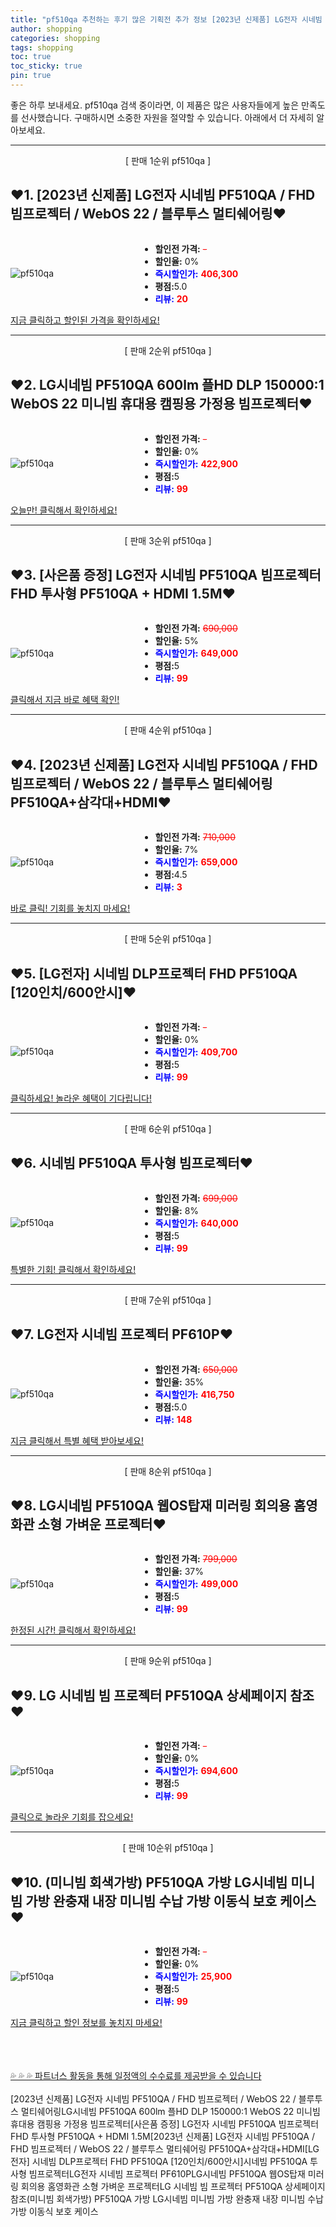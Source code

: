 ```yaml
---
title: "pf510qa 추천하는 후기 많은 기획전 추가 정보 [2023년 신제품] LG전자 시네빔 PF510QA"
author: shopping
categories: shopping
tags: shopping
toc: true
toc_sticky: true
pin: true
---
```

좋은 하루 보내세요. pf510qa 검색 중이라면, 이 제품은 많은 사용자들에게 높은 만족도를 선사했습니다. 구매하시면 소중한 자원을 절약할 수 있습니다. 아래에서 더 자세히 알아보세요.

---
<p class="toplist" style="margin: 0 auto; display: block; width: fit-content;">[ 판매 1순위 pf510qa ]</p>

<h2><strong>❤️1. [2023년 신제품] LG전자 시네빔 PF510QA / FHD 빔프로젝터 / WebOS 22 / 블루투스 멀티쉐어링❤️</strong></h2>

<div style="display: flex; align-items: center;">
    <div style="flex: 0.4;">
        <img src="https://thumbnail10.coupangcdn.com/thumbnails/remote/230x230ex/image/vendor_inventory/faad/7178b3c8d7d92e1a41a527125da5a72c462c0ee648f80c4869a174414c45.jpg" alt="pf510qa" style="max-width: 100%;">
    </div>
    <div style="flex: 0.6; margin-left: 10px;">
        <ul>
            <li><strong>할인전 가격:</strong> <del style="color: red;">-</del></li>
            <li><strong>할인율:</strong> 0%</li>
            <li><span style='color:blue'><strong>즉시할인가:</strong></span> <span style='color:red'><strong>406,300</strong></span></li>
            <li><strong>평점:</strong>5.0</li>
            <li><span style='color:blue'><strong>리뷰:</strong></span> <span style='color:red'><strong>20</strong></span></li>
        </ul>
    </div>
</div>
<div class="center">
    <a href="https://William4Davisa.github.io?lptag=AF9450613&subid=githubio&pageKey=7230009852&traceid=V0-153&itemId=18343505226&vendorItemId=90623006222" class="myButton">
        지금 클릭하고 할인된 가격을 확인하세요!
    </a>
</div>


---
<p class="toplist" style="margin: 0 auto; display: block; width: fit-content;">[ 판매 2순위 pf510qa ]</p>

<h2><strong>❤️2. LG시네빔 PF510QA 600lm 플HD DLP 150000:1 WebOS 22 미니빔 휴대용 캠핑용 가정용 빔프로젝터❤️</strong></h2>

<div style="display: flex; align-items: center;">
    <div style="flex: 0.4;">
        <img src="https://thumbnail6.coupangcdn.com/thumbnails/remote/230x230ex/image/vendor_inventory/2693/4c4a268321458183c87297c8c4ef5a947a699aa1fa4caa182552497c66e9.jpg" alt="pf510qa" style="max-width: 100%;">
    </div>
    <div style="flex: 0.6; margin-left: 10px;">
        <ul>
            <li><strong>할인전 가격:</strong> <del style="color: red;">-</del></li>
            <li><strong>할인율:</strong> 0%</li>
            <li><span style='color:blue'><strong>즉시할인가:</strong></span> <span style='color:red'><strong>422,900</strong></span></li>
            <li><strong>평점:</strong>5</li>
            <li><span style='color:blue'><strong>리뷰:</strong></span> <span style='color:red'><strong>99</strong></span></li>
        </ul>
    </div>
</div>
<div class="center">
    <a href="https://William4Davisa.github.io?lptag=AF9450613&subid=githubio&pageKey=8166142205&traceid=V0-153&itemId=23303024145&vendorItemId=90335071136" class="myButton">
        오늘만! 클릭해서 확인하세요!
    </a>
</div>


---
<p class="toplist" style="margin: 0 auto; display: block; width: fit-content;">[ 판매 3순위 pf510qa ]</p>

<h2><strong>❤️3. [사은품 증정] LG전자 시네빔 PF510QA 빔프로젝터 FHD 투사형 PF510QA + HDMI 1.5M❤️</strong></h2>

<div style="display: flex; align-items: center;">
    <div style="flex: 0.4;">
        <img src="https://thumbnail6.coupangcdn.com/thumbnails/remote/230x230ex/image/vendor_inventory/ec5d/3335e9b41feb94ce16d4029eaad19eddb18f8021ce55b13e1e90ac5b2585.jpg" alt="pf510qa" style="max-width: 100%;">
    </div>
    <div style="flex: 0.6; margin-left: 10px;">
        <ul>
            <li><strong>할인전 가격:</strong> <del style="color: red;">690,000</del></li>
            <li><strong>할인율:</strong> 5%</li>
            <li><span style='color:blue'><strong>즉시할인가:</strong></span> <span style='color:red'><strong>649,000</strong></span></li>
            <li><strong>평점:</strong>5</li>
            <li><span style='color:blue'><strong>리뷰:</strong></span> <span style='color:red'><strong>99</strong></span></li>
        </ul>
    </div>
</div>
<div class="center">
    <a href="https://William4Davisa.github.io?lptag=AF9450613&subid=githubio&pageKey=7185819245&traceid=V0-153&itemId=18132251348&vendorItemId=85281588061" class="myButton">
        클릭해서 지금 바로 혜택 확인!
    </a>
</div>


---
<p class="toplist" style="margin: 0 auto; display: block; width: fit-content;">[ 판매 4순위 pf510qa ]</p>

<h2><strong>❤️4. [2023년 신제품] LG전자 시네빔 PF510QA / FHD 빔프로젝터 / WebOS 22 / 블루투스 멀티쉐어링 PF510QA+삼각대+HDMI❤️</strong></h2>

<div style="display: flex; align-items: center;">
    <div style="flex: 0.4;">
        <img src="https://thumbnail10.coupangcdn.com/thumbnails/remote/230x230ex/image/vendor_inventory/2b27/04ddd427c22553cf2437814811512881d3e9f10701655a64593a60ffb1de.jpg" alt="pf510qa" style="max-width: 100%;">
    </div>
    <div style="flex: 0.6; margin-left: 10px;">
        <ul>
            <li><strong>할인전 가격:</strong> <del style="color: red;">710,000</del></li>
            <li><strong>할인율:</strong> 7%</li>
            <li><span style='color:blue'><strong>즉시할인가:</strong></span> <span style='color:red'><strong>659,000</strong></span></li>
            <li><strong>평점:</strong>4.5</li>
            <li><span style='color:blue'><strong>리뷰:</strong></span> <span style='color:red'><strong>3</strong></span></li>
        </ul>
    </div>
</div>
<div class="center">
    <a href="https://William4Davisa.github.io?lptag=AF9450613&subid=githubio&pageKey=7148960343&traceid=V0-153&itemId=17969167814&vendorItemId=85018230048" class="myButton">
        바로 클릭! 기회를 놓치지 마세요!
    </a>
</div>


---
<p class="toplist" style="margin: 0 auto; display: block; width: fit-content;">[ 판매 5순위 pf510qa ]</p>

<h2><strong>❤️5. [LG전자] 시네빔 DLP프로젝터 FHD PF510QA [120인치/600안시]❤️</strong></h2>

<div style="display: flex; align-items: center;">
    <div style="flex: 0.4;">
        <img src="https://thumbnail10.coupangcdn.com/thumbnails/remote/230x230ex/image/vendor_inventory/dcf1/911eed7d17d1dacc8f62ea7d58a0692d3d0dc1e513bcc20c11727798dec8.jpg" alt="pf510qa" style="max-width: 100%;">
    </div>
    <div style="flex: 0.6; margin-left: 10px;">
        <ul>
            <li><strong>할인전 가격:</strong> <del style="color: red;">-</del></li>
            <li><strong>할인율:</strong> 0%</li>
            <li><span style='color:blue'><strong>즉시할인가:</strong></span> <span style='color:red'><strong>409,700</strong></span></li>
            <li><strong>평점:</strong>5</li>
            <li><span style='color:blue'><strong>리뷰:</strong></span> <span style='color:red'><strong>99</strong></span></li>
        </ul>
    </div>
</div>
<div class="center">
    <a href="https://William4Davisa.github.io?lptag=AF9450613&subid=githubio&pageKey=8217182629&traceid=V0-153&itemId=23606112953&vendorItemId=90631830755" class="myButton">
        클릭하세요! 놀라운 혜택이 기다립니다!
    </a>
</div>


---
<p class="toplist" style="margin: 0 auto; display: block; width: fit-content;">[ 판매 6순위 pf510qa ]</p>

<h2><strong>❤️6. 시네빔 PF510QA 투사형 빔프로젝터❤️</strong></h2>

<div style="display: flex; align-items: center;">
    <div style="flex: 0.4;">
        <img src="https://thumbnail10.coupangcdn.com/thumbnails/remote/230x230ex/image/vendor_inventory/f89c/d68d3c85b2c61968893d69c5c2747cccfbe6f5f9d037aaa78b36ed42c5a8.jpg" alt="pf510qa" style="max-width: 100%;">
    </div>
    <div style="flex: 0.6; margin-left: 10px;">
        <ul>
            <li><strong>할인전 가격:</strong> <del style="color: red;">699,000</del></li>
            <li><strong>할인율:</strong> 8%</li>
            <li><span style='color:blue'><strong>즉시할인가:</strong></span> <span style='color:red'><strong>640,000</strong></span></li>
            <li><strong>평점:</strong>5</li>
            <li><span style='color:blue'><strong>리뷰:</strong></span> <span style='color:red'><strong>99</strong></span></li>
        </ul>
    </div>
</div>
<div class="center">
    <a href="https://William4Davisa.github.io?lptag=AF9450613&subid=githubio&pageKey=7575406831&traceid=V0-153&itemId=19986875916&vendorItemId=87084954415" class="myButton">
        특별한 기회! 클릭해서 확인하세요!
    </a>
</div>


---
<p class="toplist" style="margin: 0 auto; display: block; width: fit-content;">[ 판매 7순위 pf510qa ]</p>

<h2><strong>❤️7. LG전자 시네빔 프로젝터 PF610P❤️</strong></h2>

<div style="display: flex; align-items: center;">
    <div style="flex: 0.4;">
        <img src="https://thumbnail8.coupangcdn.com/thumbnails/remote/230x230ex/image/vendor_inventory/f764/e6bec0e5e16e534b1a2fae6d5bff5f447d22e564c26efd75dd8bf14e75a5.jpg" alt="pf510qa" style="max-width: 100%;">
    </div>
    <div style="flex: 0.6; margin-left: 10px;">
        <ul>
            <li><strong>할인전 가격:</strong> <del style="color: red;">650,000</del></li>
            <li><strong>할인율:</strong> 35%</li>
            <li><span style='color:blue'><strong>즉시할인가:</strong></span> <span style='color:red'><strong>416,750</strong></span></li>
            <li><strong>평점:</strong>5.0</li>
            <li><span style='color:blue'><strong>리뷰:</strong></span> <span style='color:red'><strong>148</strong></span></li>
        </ul>
    </div>
</div>
<div class="center">
    <a href="https://William4Davisa.github.io?lptag=AF9450613&subid=githubio&pageKey=6069922968&traceid=V0-153&itemId=11201508173&vendorItemId=87439316424" class="myButton">
        지금 클릭해서 특별 혜택 받아보세요!
    </a>
</div>


---
<p class="toplist" style="margin: 0 auto; display: block; width: fit-content;">[ 판매 8순위 pf510qa ]</p>

<h2><strong>❤️8. LG시네빔 PF510QA 웹OS탑재 미러링 회의용 홈영화관 소형 가벼운 프로젝터❤️</strong></h2>

<div style="display: flex; align-items: center;">
    <div style="flex: 0.4;">
        <img src="https://thumbnail9.coupangcdn.com/thumbnails/remote/230x230ex/image/vendor_inventory/920e/59c6e6fdbe333f81b945e7e0ee43984d9163f594c335cfa91e321ee4c5b2.jpg" alt="pf510qa" style="max-width: 100%;">
    </div>
    <div style="flex: 0.6; margin-left: 10px;">
        <ul>
            <li><strong>할인전 가격:</strong> <del style="color: red;">799,000</del></li>
            <li><strong>할인율:</strong> 37%</li>
            <li><span style='color:blue'><strong>즉시할인가:</strong></span> <span style='color:red'><strong>499,000</strong></span></li>
            <li><strong>평점:</strong>5</li>
            <li><span style='color:blue'><strong>리뷰:</strong></span> <span style='color:red'><strong>99</strong></span></li>
        </ul>
    </div>
</div>
<div class="center">
    <a href="https://William4Davisa.github.io?lptag=AF9450613&subid=githubio&pageKey=8032619111&traceid=V0-153&itemId=22465285205&vendorItemId=89508368917" class="myButton">
        한정된 시간! 클릭해서 확인하세요!
    </a>
</div>


---
<p class="toplist" style="margin: 0 auto; display: block; width: fit-content;">[ 판매 9순위 pf510qa ]</p>

<h2><strong>❤️9. LG 시네빔 빔 프로젝터 PF510QA 상세페이지 참조❤️</strong></h2>

<div style="display: flex; align-items: center;">
    <div style="flex: 0.4;">
        <img src="https://thumbnail8.coupangcdn.com/thumbnails/remote/230x230ex/image/vendor_inventory/9fb7/cfd59b6be81d3a591625c7589196362e7ac550d9e473955a099b72302a5e.jpg" alt="pf510qa" style="max-width: 100%;">
    </div>
    <div style="flex: 0.6; margin-left: 10px;">
        <ul>
            <li><strong>할인전 가격:</strong> <del style="color: red;">-</del></li>
            <li><strong>할인율:</strong> 0%</li>
            <li><span style='color:blue'><strong>즉시할인가:</strong></span> <span style='color:red'><strong>694,600</strong></span></li>
            <li><strong>평점:</strong>5</li>
            <li><span style='color:blue'><strong>리뷰:</strong></span> <span style='color:red'><strong>99</strong></span></li>
        </ul>
    </div>
</div>
<div class="center">
    <a href="https://William4Davisa.github.io?lptag=AF9450613&subid=githubio&pageKey=7706974755&traceid=V0-153&itemId=20649033608&vendorItemId=87772272954" class="myButton">
        클릭으로 놀라운 기회를 잡으세요!
    </a>
</div>


---
<p class="toplist" style="margin: 0 auto; display: block; width: fit-content;">[ 판매 10순위 pf510qa ]</p>

<h2><strong>❤️10. (미니빔 회색가방) PF510QA 가방 LG시네빔 미니빔 가방 완충재 내장 미니빔 수납 가방 이동식 보호 케이스❤️</strong></h2>

<div style="display: flex; align-items: center;">
    <div style="flex: 0.4;">
        <img src="https://thumbnail9.coupangcdn.com/thumbnails/remote/230x230ex/image/vendor_inventory/244c/92ea33da06b482b039102c9d8a5bc3e0e4f185016967d82cf6906a509fba.jpg" alt="pf510qa" style="max-width: 100%;">
    </div>
    <div style="flex: 0.6; margin-left: 10px;">
        <ul>
            <li><strong>할인전 가격:</strong> <del style="color: red;">-</del></li>
            <li><strong>할인율:</strong> 0%</li>
            <li><span style='color:blue'><strong>즉시할인가:</strong></span> <span style='color:red'><strong>25,900</strong></span></li>
            <li><strong>평점:</strong>5</li>
            <li><span style='color:blue'><strong>리뷰:</strong></span> <span style='color:red'><strong>99</strong></span></li>
        </ul>
    </div>
</div>
<div class="center">
    <a href="https://William4Davisa.github.io?lptag=AF9450613&subid=githubio&pageKey=7307970268&traceid=V0-153&itemId=18715750632&vendorItemId=85848739528" class="myButton">
        지금 클릭하고 할인 정보를 놓치지 마세요!
    </a>
</div>

<br><br><br>[💦 💦 💦 파트너스 활동을 통해 일정액의 수수료를 제공받을 수 있습니다](https://link.coupang.com/a/bcpT2c)<br><br>[2023년 신제품] LG전자 시네빔 PF510QA / FHD 빔프로젝터 / WebOS 22 / 블루투스 멀티쉐어링LG시네빔 PF510QA 600lm 플HD DLP 150000:1 WebOS 22 미니빔 휴대용 캠핑용 가정용 빔프로젝터[사은품 증정] LG전자 시네빔 PF510QA 빔프로젝터 FHD 투사형 PF510QA + HDMI 1.5M[2023년 신제품] LG전자 시네빔 PF510QA / FHD 빔프로젝터 / WebOS 22 / 블루투스 멀티쉐어링 PF510QA+삼각대+HDMI[LG전자] 시네빔 DLP프로젝터 FHD PF510QA [120인치/600안시]시네빔 PF510QA 투사형 빔프로젝터LG전자 시네빔 프로젝터 PF610PLG시네빔 PF510QA 웹OS탑재 미러링 회의용 홈영화관 소형 가벼운 프로젝터LG 시네빔 빔 프로젝터 PF510QA 상세페이지 참조(미니빔 회색가방) PF510QA 가방 LG시네빔 미니빔 가방 완충재 내장 미니빔 수납 가방 이동식 보호 케이스